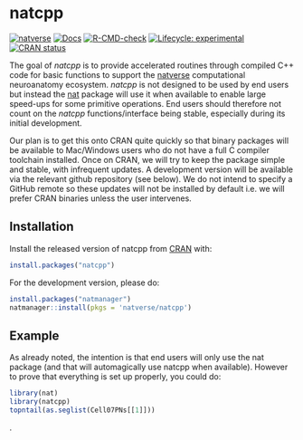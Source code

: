 
# natcpp

<!-- badges: start -->
[![natverse](https://img.shields.io/badge/natverse-Part%20of%20the%20natverse-a241b6)](https://natverse.org)
[![Docs](https://img.shields.io/badge/docs-100%25-brightgreen.svg)](https://natverse.org/natcpp/reference/)
[![R-CMD-check](https://github.com/natverse/natcpp/actions/workflows/R-CMD-check.yaml/badge.svg)](https://github.com/natverse/natcpp/actions/workflows/R-CMD-check.yaml)
[![Lifecycle: experimental](https://img.shields.io/badge/lifecycle-experimental-orange.svg)](https://lifecycle.r-lib.org/articles/stages.html#experimental)
[![CRAN status](https://www.r-pkg.org/badges/version/natcpp)](https://CRAN.R-project.org/package=natcpp)
<!-- badges: end -->

The goal of *natcpp* is to provide accelerated routines through compiled C++ 
code for basic functions to support the [natverse](https://natverse.org) computational neuroanatomy ecosystem.
*natcpp* is not designed to be used by end users but instead the 
[nat](https://natverse.org/nat/) package will use it when available to enable
large speed-ups for some primitive operations. End users should therefore not count on the  *natcpp* functions/interface being stable, especially during its
initial development.

Our plan is to get this onto
CRAN quite quickly so that binary packages will be available to Mac/Windows users who do not have a full C compiler toolchain installed. Once on CRAN, we will try to keep the package simple and stable, with infrequent
updates. A development version will be available via the relevant github
repository (see below). 
We do not intend to specify a GitHub remote so these updates will not be 
installed by default i.e. we will prefer CRAN binaries unless the user
intervenes.

## Installation

Install the released version of natcpp from [CRAN](https://CRAN.R-project.org) with:

``` r
install.packages("natcpp")
```

For the development version, please do:

``` r
install.packages("natmanager")
natmanager::install(pkgs = 'natverse/natcpp')
```


## Example

As already noted, the intention is that end users will only use the nat package
(and that will automagically use natcpp when available). However to prove that
everything is set up properly, you could do:

``` r
library(nat)
library(natcpp)
topntail(as.seglist(Cell07PNs[[1]]))

```

.
